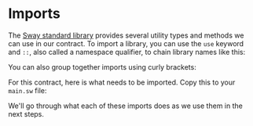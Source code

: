 
# Imports

The [Sway standard library](https://fuellabs.github.io/sway/master/std/) provides several utility types and methods we can use in our contract. To import a library, you can use the `use` keyword and `::`, also called a namespace qualifier, to chain library names like this:

<CodeImport
  file="../../examples/intro-to-sway/sway-store/sway-programs/contract/src/docs_hub_misc.sw"
  comment="import_single"
  commentType="//"
  lang="sway"
/>

You can also group together imports using curly brackets:

<CodeImport
  file="../../examples/intro-to-sway/sway-store/sway-programs/contract/src/docs_hub_misc.sw"
  comment="import_multi"
  commentType="//"
  lang="sway"
/>

For this contract, here is what needs to be imported. Copy this to your `main.sw` file:



<CodeImport
  file="../../examples/intro-to-sway/sway-store/sway-programs/contract/src/main.sw"
  comment="import"
  commentType="//"
  lang="sway"
/>

We'll go through what each of these imports does as we use them in the next steps.
